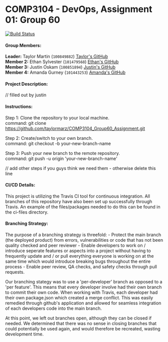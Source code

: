 # COMP3104 - DevOps, Assignment 01: Group 60

[![Build Status](https://app.travis-ci.com/taylormarz/COMP3104_Group60_Assignment.svg?token=bGad9p6xEapvxKocD54N&branch=main)](https://app.travis-ci.com/taylormarz/COMP3104_Group60_Assignment)

#### Group Members:
**Leader:** Taylor Martin (`100849882`) [Taylor's GitHub](https://github.com/taylormarz) <br>
**Member 2:** Ethan Sylvester (`101479568`) [Ethan's GitHub](https://github.com/AnEdgyVeggie) <br>
**Member 3:** Justin Oskam (`100851894`) [Justin's GitHub](https://github.com/J-Oskam) <br>
**Member 4:** Amanda Gurney (`101443253`) [Amanda's GitHub](https://github.com/TheGeneralJay) <br>

#### Project Description:
// filled out by justin

#### Instructions:
Step 1: Clone the repository to your local machine.<br>command: git clone https://github.com/taylormarz/COMP3104_Group60_Assignment.git

Step 2: Create/switch to your own branch.<br>command: git checkout -b your-new-branch-name

Step 3: Push your new branch to the remote repository.<br>command: git push -u origin 'your-new-branch-name'

// add other steps if you guys think we need them - otherwise delete this line

#### CI/CD Details:
This project is utilizing the Travis CI tool for continuous integration.
All branches of this repository have also been set up successfully through Travis.
An example of the files/packages needed to do this can be found in the ci-files directory.

#### Branching Strategy:

The purpose of a branching strategy is threefold:
    - Protect the main branch (the deployed product) from errors, vulnerabilities or code that has not been quality checked and peer reviewer
    - Enable developers to work on / introduce seperate features or aspects into a project without having to frequently update and / or pull everything everyone is working on at the same time which would introduce breaking bugs throughout the entire process
    - Enable peer review, QA checks, and safety checks through pull requests.

Our branching stategy was to use a 'per-developer' branch as opposed to a 'per feature'. This means that every developer involve had their own branch to commit their own code. When working with Travis, each developer had their own package.json which created a merge conflict. This was easily remedied through github's application and allowed for seamless integration of each developers code into the main branch.

At this point, we left out branches open, although they can be closed if needed. We determined that there was no sense in closing branches that could potentially be used again, and would therefore be recreated, wasting development time. 